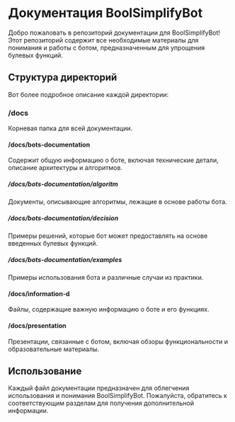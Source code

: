 # Документация BoolSimplifyBot

Добро пожаловать в репозиторий документации для BoolSimplifyBot! Этот репозиторий содержит все необходимые материалы для понимания и работы с ботом, предназначенным для упрощения булевых функций.

## Структура директорий

Вот более подробное описание каждой директории:

### /docs
Корневая папка для всей документации.

#### /docs/bots-documentation
Содержит общую информацию о боте, включая технические детали, описание архитектуры и алгоритмов.

##### /docs/bots-documentation/algoritm
Документы, описывающие алгоритмы, лежащие в основе работы бота.

##### /docs/bots-documentation/decision
Примеры решений, которые бот может предоставлять на основе введенных булевых функций.

##### /docs/bots-documentation/examples
Примеры использования бота и различные случаи из практики.

#### /docs/information-d
Файлы, содержащие важную информацию о боте и его функциях.

#### /docs/presentation
Презентации, связанные с ботом, включая обзоры функциональности и образовательные материалы.

## Использование
Каждый файл документации предназначен для облегчения использования и понимания BoolSimplifyBot. Пожалуйста, обратитесь к соответствующим разделам для получения дополнительной информации.

